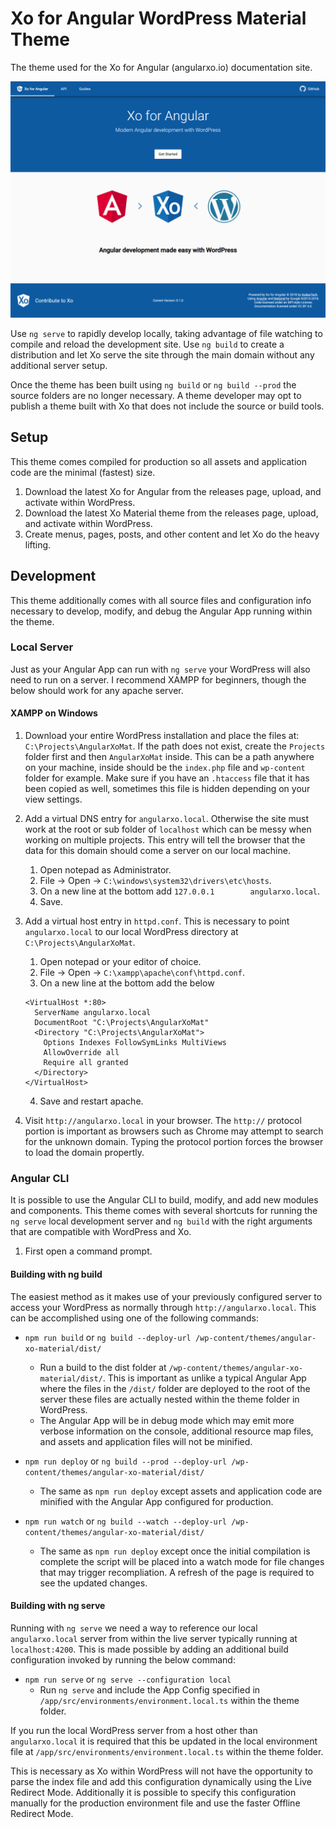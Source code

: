 # Xo for Angular WordPress Material Theme
The theme used for the Xo for Angular (angularxo.io) documentation site.

![Xo for Angular home page screenshot](/screenshot.png?raw=true "Theme home page template")

Use `ng serve` to rapidly develop locally, taking advantage of file watching to compile and reload the development site. Use `ng build` to create a distribution and let Xo serve the site through the main domain without any additional server setup.

Once the theme has been built using `ng build` or `ng build --prod` the source folders are no longer necessary. A theme developer may opt to publish a theme built with Xo that does not include the source or build tools.

## Setup

This theme comes compiled for production so all assets and application code are the minimal (fastest) size.

1. Download the latest Xo for Angular from the releases page, upload, and activate within WordPress.
2. Download the latest Xo Material theme from the releases page, upload, and activate within WordPress.
3. Create menus, pages, posts, and other content and let Xo do the heavy lifting.

## Development

This theme additionally comes with all source files and configuration info necessary to develop, modify, and debug the Angular App running within the theme.

### Local Server

Just as your Angular App can run with `ng serve` your WordPress will also need to run on a server. I recommend XAMPP for beginners, though the below should work for any apache server.

#### XAMPP on Windows
1. Download your entire WordPress installation and place the files at: `C:\Projects\AngularXoMat`. If the path does not exist, create the `Projects` folder first and then `AngularXoMat` inside. This can be a path anywhere on your machine, inside should be the `index.php` file and `wp-content` folder for example. Make sure if you have an `.htaccess` file that it has been copied as well, sometimes this file is hidden depending on your view settings.

2. Add a virtual DNS entry for `angularxo.local`. Otherwise the site must work at the root or sub folder of `localhost` which can be messy when working on multiple projects. This entry will tell the browser that the data for this domain should come a server on our local machine.
   1. Open notepad as Administrator.
   2. File -> Open -> `C:\windows\system32\drivers\etc\hosts`.
   3. On a new line at the bottom add `127.0.0.1		angularxo.local`.
   4. Save.
   
3. Add a virtual host entry in `httpd.conf`. This is necessary to point `angularxo.local` to our local WordPress directory at `C:\Projects\AngularXoMat`.
   1. Open notepad or your editor of choice.
   2. File -> Open -> `C:\xampp\apache\conf\httpd.conf`.
   3. On a new line at the bottom add the below
    ```
    <VirtualHost *:80>
      ServerName angularxo.local
      DocumentRoot "C:\Projects\AngularXoMat"    
      <Directory "C:\Projects\AngularXoMat">
        Options Indexes FollowSymLinks MultiViews
        AllowOverride all
        Require all granted
      </Directory>
    </VirtualHost>
    ```
   4. Save and restart apache.
   
4. Visit `http://angularxo.local` in your browser. The `http://` protocol portion is important as browsers such as Chrome may attempt to search for the unknown domain. Typing the protocol portion forces the browser to load the domain propertly.

### Angular CLI

It is possible to use the Angular CLI to build, modify, and add new modules and components. This theme comes with several shortcuts for running the `ng serve` local development server and `ng build` with the right arguments that are compatible with WordPress and Xo.

1. First open a command prompt.

#### Building with ng build

The easiest method as it makes use of your previously configured server to access your WordPress as normally through `http://angularxo.local`. This can be accomplished using one of the following commands:

- `npm run build` or `ng build --deploy-url /wp-content/themes/angular-xo-material/dist/`
  - Run a build to the dist folder at `/wp-content/themes/angular-xo-material/dist/`. This is important as unlike a typical Angular App where the files in the `/dist/` folder are deployed to the root of the server these files are actually nested within the theme folder in WordPress.
  - The Angular App will be in debug mode which may emit more verbose information on the console, additional resource map files, and assets and application files will not be minified.
  
- `npm run deploy` or `ng build --prod --deploy-url /wp-content/themes/angular-xo-material/dist/`
  - The same as `npm run deploy` except assets and application code are minified with the Angular App configured for production.
- `npm run watch` or `ng build --watch --deploy-url /wp-content/themes/angular-xo-material/dist/`

  - The same as `npm run deploy` except once the initial compilation is complete the script will be placed into a watch mode for file changes that may trigger recompliation. A refresh of the page is required to see the updated changes.

#### Building with ng serve

Running with `ng serve` we need a way to reference our local `angularxo.local` server from within the live server typically running at `localhost:4200`. This is made possible by adding an additional build configuration invoked by running the below command:

- `npm run serve` or `ng serve --configuration local`
  - Run `ng serve` and include the App Config specified in `/app/src/environments/environment.local.ts` within the theme folder.
  
If you run the local WordPress server from a host other than `angularxo.local` it is required that this be updated in the local environment file at `/app/src/environments/environment.local.ts` within the theme folder.

This is necessary as Xo within WordPress will not have the opportunity to parse the index file and add this configuration dynamically using the Live Redirect Mode. Additionally it is possible to specify this configuration manually for the production environment file and use the faster Offline Redirect Mode.
